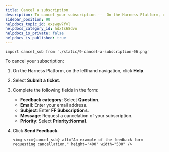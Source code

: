 ```yaml
---
title: Cancel a subscription
description: To cancel your subscription --  On the Harness Platform, on the lefthand navigation, click Help. Select Submit a ticket. Complete the following fields in the form --  Feedback category  --  Select Question..…
sidebar_position: 90
helpdocs_topic_id: oxswgw7fvl
helpdocs_category_id: hdxts68dvo
helpdocs_is_private: false
helpdocs_is_published: true
---
```

```mdx-code-block
import cancel_sub from './static/9-cancel-a-subscription-06.png'
```

To cancel your subscription: 

1. On the Harness Platform, on the lefthand navigation, click **Help**.
2. Select **Submit a ticket**.
3. Complete the following fields in the form:
	* **Feedback category**: Select **Question**.
	* **Email**: Enter your email address.
	* **Subject**: Enter **FF Subscriptions**.
	* **Message**: Request a cancelation of your subscription.
	* **Priority**: Select **Priority:Normal**.
4. Click **Send Feedback.**

	```mdx-code-block
	<img src={cancel_sub} alt="An example of the feedback form requesting cancellation." height="400" width="500" />
	```

